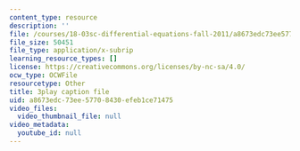 ```yaml
---
content_type: resource
description: ''
file: /courses/18-03sc-differential-equations-fall-2011/a8673edc73ee57708430efeb1ce71475_2SuTN8rpe4I.vtt
file_size: 50451
file_type: application/x-subrip
learning_resource_types: []
license: https://creativecommons.org/licenses/by-nc-sa/4.0/
ocw_type: OCWFile
resourcetype: Other
title: 3play caption file
uid: a8673edc-73ee-5770-8430-efeb1ce71475
video_files:
  video_thumbnail_file: null
video_metadata:
  youtube_id: null
---
```

